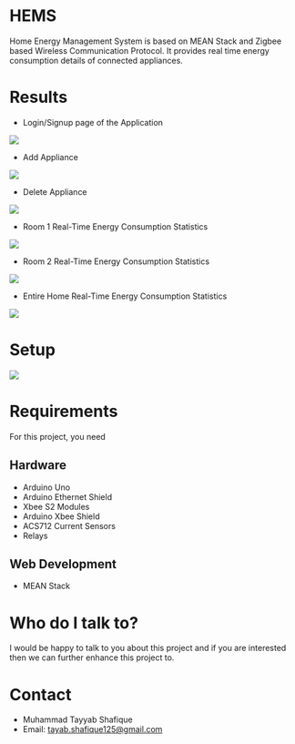 # HEMS
Home Energy Management System is based on MEAN Stack and Zigbee based Wireless Communication Protocol. 
It provides real time energy consumption details of connected appliances.
# Results
* Login/Signup page of the Application
<p>
    <img src="https://github.com/MTayabShafique/HEMS/blob/master/public/image/Main.PNG" />
</p>

* Add Appliance 
<p>
    <img src="https://github.com/MTayabShafique/HEMS/blob/master/public/image/AddAppliance.PNG" />
</p>

* Delete Appliance 
<p>
    <img src="https://github.com/MTayabShafique/HEMS/blob/master/public/image/DeleteAppliance.PNG" />
</p>

* Room 1 Real-Time Energy Consumption Statistics
<p>
    <img src="https://github.com/MTayabShafique/HEMS/blob/master/public/image/Room1.png" />
</p>

* Room 2 Real-Time Energy Consumption Statistics
<p>
    <img src="https://github.com/MTayabShafique/HEMS/blob/master/public/image/Room2.png" />
</p>

* Entire Home Real-Time Energy Consumption Statistics
<p>
    <img src="https://github.com/MTayabShafique/HEMS/blob/master/public/image/HomeConsumption.png" />
</p>

# Setup
<p>
    <img src="https://github.com/MTayabShafique/HEMS/blob/master/public/image/setup.jpg" />
</p>

# Requirements
For this project, you need
 ## Hardware
  * Arduino Uno
  * Arduino Ethernet Shield
  * Xbee S2 Modules
  * Arduino Xbee Shield
  * ACS712 Current Sensors
  * Relays
  ## Web Development
  * MEAN Stack
  
# Who do I talk to?
I would be happy to talk to you about this project and if you are interested then we can further enhance this project to.

# Contact
* Muhammad Tayyab Shafique
* Email: tayab.shafique125@gmail.com
